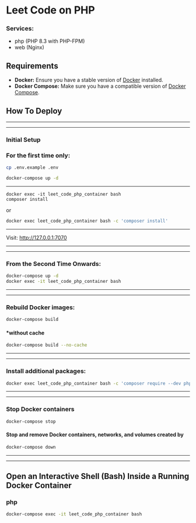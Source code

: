 # Leet Code on PHP

### Services:

- php (PHP 8.3 with PHP-FPM)
- web (Nginx)

## Requirements

- **Docker:** Ensure you have a stable version of [Docker](https://docs.docker.com/engine/install/) installed.
- **Docker Compose:** Make sure you have a compatible version of [Docker Compose](https://docs.docker.com/compose/install/#install-compose).

## How To Deploy

___
___
### Initial Setup

### For the first time only:

```bash
cp .env.example .env
```

```bash
docker-compose up -d
```
---
    docker exec -it leet_code_php_container bash
    composer install
or
```bash
docker exec leet_code_php_container bash -c 'composer install'
```
___
Visit: http://127.0.0.1:7070
___
___
### From the Second Time Onwards:
```bash
docker-compose up -d
docker exec -it leet_code_php_container bash
```
___
___
### Rebuild Docker images:
```bash
docker-compose build
```
#### *without cache
```bash
docker-compose build --no-cache
```
___
___
### Install additional packages:
```bash
docker exec leet_code_php_container bash -c 'composer require --dev phpunit/phpunit'
```
___
___

### Stop Docker containers
```bash
docker-compose stop
```

#### Stop and remove Docker containers, networks, and volumes created by

```bash
docker-compose down
```
___
___

## Open an Interactive Shell (Bash) Inside a Running Docker Container

### php
```bash
docker-compose exec -it leet_code_php_container bash
```
